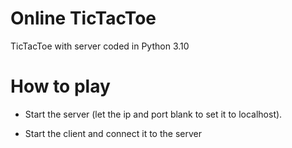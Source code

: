 # Online TicTacToe

TicTacToe with server coded in Python 3.10

# How to play

- Start the server (let the ip and port blank to set it to localhost).

- Start the client and connect it to the server


